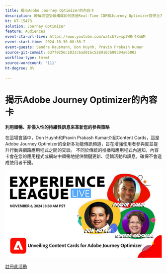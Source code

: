 ```yaml
---
title: 揭示Adobe Journey Optimizer的內容卡
description: 瞭解同盟受眾構成如何透過Real-Time CDP和Journey Optimizer提供全方位受眾組織與啟用方法。
kt: KT-15473
solution: Journey Optimizer
feature: Audiences
event-cta-url-live: https://www.youtube.com/watch?v=xp3WRr4XmWM
event-start-time: 2024-10-30 08:30-7
event-guests: Sandra Hausmann, Don Huynh, Pravin Prakash Kumar
source-git-commit: 637f0256c1033c6ad016c5289103b09304ae5002
workflow-type: tm+mt
source-wordcount: '111'
ht-degree: 0%

---
```


# 揭示Adobe Journey Optimizer的內容卡

**利用順暢、非侵入性的持續性訊息來革新您的參與策略**

在這場會議中，Don Huynh和Pravin Prakash Kumar介紹Content Cards，這是Adobe Journey Optimizer的全新多功能傳訊頻道，旨在增強使用者參與度並提升行動與網路應用程式之間的交談。 不同於傳統的推播和應用程式內通知，內容卡會在您的應用程式或網站中順暢地提供關鍵更新、促銷活動和訊息，確保不會造成使用者干擾。


![experience league live](/help/experience-league-live/assets/WebBanner-Nov-6-2024.jpg)

[註冊此活動](https://engage.adobe.com/ExpLeagueLive-241030.html?s_rtid=7015Y0000048hxzQAA&amp;s_iid=&amp;sfid=&amp;acctid=&amp;ecp=)

